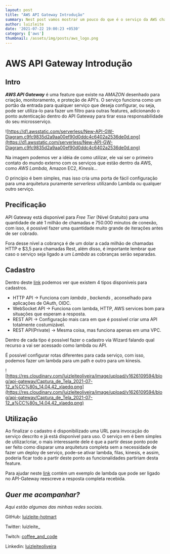 ```yaml
---
layout: post
title: "AWS API Gateway Introdução"
summary: Nest post vamos mostrar um pouco do que é o serviço da AWS chamado API Gateway e o poder que ele pode ter ao dentro de uma arquitetura. 
author: luizleite
date: '2021-07-22 19:00:23 +0530'
category: ['aws']
thumbnail: /assets/img/posts/aws_logo.png
---
```


# AWS API Gateway Introdução

## Intro

***AWS API Gateway*** é uma feature que existe na *AMAZON* desenhado para criação, monitoramento, e proteção de API's. O serviço funciona como um portão da entrada para qualquer serviço que deseja configurar, ou seja, pode ser utiliza-lo para fazer um filtro para outras features, adicionando o ponto autenticação dentro do API Gateway para tirar essa responsabilidade do seu microsserviço.

![https://d1.awsstatic.com/serverless/New-API-GW-Diagram.c9fc9835d2a9aa00ef90d0ddc4c6402a2536de0d.png](https://d1.awsstatic.com/serverless/New-API-GW-Diagram.c9fc9835d2a9aa00ef90d0ddc4c6402a2536de0d.png)

Na imagem podemos ver a idéia de como utilizar, ele vai ser o primeiro contato do mundo externo com os serviços que estão dentro da AWS, como *AWS Lambda,* Amazon EC2, *Kinesis...*

O princípio é bem simples, mas isso cria uma porta de fácil configuração para uma arquitetura puramente *serverless* utilizando Lambda ou qualquer outro serviço.

## Precificação

API Gateway está disponível para *Free Tier* (Nível Gratuito) para uma quantidade de até 1 milhão de chamadas e 750.000 minutos de conexão, com isso, é possível fazer uma quantidade muito grande de iterações antes de ser cobrado.

Fora desse nível a cobrança é de um dolar a cada milhão de chamadas HTTP e $3,5 para chamadas Rest, além disso, é importante lembrar que caso o serviço seja ligado a um *Lambda* as cobranças serão separadas.

## Cadastro

Dentro deste [link](https://console.aws.amazon.com/apigateway/main/precreate) podemos ver que existem 4 tipos disponíveis para cadastros.

- HTTP API → Funciona com *lambda* ,  *backends ,* aconselhado para  aplicações de OAuth, OIDC.
- WebSocket API → Funciona com lambda, HTTP, AWS services bom para situações que esperam a resposta.
- REST API → Configuração mais cara em que é possível criar uma API totalmente costumizável.
- REST API(Private) → Mesma coisa, mas funciona apenas em uma VPC.

Dentro de cada tipo é possível fazer o cadastro via Wizard falando qual recurso a vai ser acessado como lambda ou API.

É possível configurar rotas diferentes para cada serviço, com isso, podemos fazer um lambda para um path e outro para um kinesis.

![https://res.cloudinary.com/luizleiteoliveira/image/upload/v1626109594/blog/api-gateway/Captura_de_Tela_2021-07-12_a%CC%80s_14.04.42_xlaedq.png](https://res.cloudinary.com/luizleiteoliveira/image/upload/v1626109594/blog/api-gateway/Captura_de_Tela_2021-07-12_a%CC%80s_14.04.42_xlaedq.png)

## Utilização

Ao finalizar o cadastro é disponibilizado uma URL para invocação do serviço descrito e já está disponível para uso. O serviço em é bem simples de utilizar/criar, o mais interessante dele é que a partir desse ponto pode ser feito como disparar uma arquitetura completa sem a necessidade de fazer um deploy de serviço, pode-se ativar lambda, filas, kinesis, e assim, poderia ficar todo a partir deste ponto as funcionalidades partiriam desta feature.

Para ajudar neste [link](https://github.com/luizleiteoliveira/tutorials/tree/main/aws_lambda_api_gateway) contém um exemplo de lambda que pode ser ligado no API-Gateway reescreve a resposta completa recebida. 

## _Quer me acompanhar?_
 
_Aqui estão algumas das minhas redes sociais._

    
 GitHub: [luizleite-hotmart](https://github.com/luizleite-hotmart)
    
 Twitter: luizleite_
    
 Twitch: [coffee_and_code](https://www.twitch.tv/coffee_and_code)
    
 Linkedin: [luizleiteoliveira](https://www.linkedin.com/in/luizleiteoliveira/)
 
